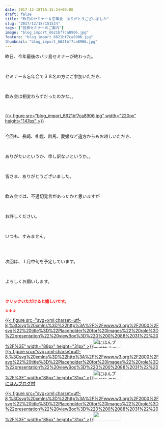 ```yaml
---
date: 2017-12-18T15:15:24+09:00
draft: false
title: "昨日のセミナー＆忘年会　ありがとうございました"
slug: "2017/12/18/151524"
tags: ["投資セミナーのご案内"]
image: "blog_import_6621bf7ca8906.jpg"
feature: "blog_import_6621bf7ca8906.jpg"
thumbnail: "blog_import_6621bf7ca8906.jpg"
---
```

<p>昨日、今年最後のバリ島セミナーが終わった。</p><p> </p><p>セミナー＆忘年会で３８名の方にご参加いただき、</p><p> </p><p>飲み会は相変わらずだったのかな。。</p><p> </p><p><a href="blog_import_6621bf7ca8906.jpg">{{< figure src="blog_import_6621bf7ca8906.jpg" width="220px" height="147px" >}}</a></p><p><br/>今回も、長崎、札幌、群馬、愛媛など遠方からもお越しいただき、</p><p> </p><p>ありがたいというか、申し訳ないというか。。</p><p> </p><p>皆さま、ありがとうございました。</p><p> </p><p>飲み会では、不適切発言があったかと思いますが</p><p> </p><p>お許しください。</p><p> </p><p>いつも、すみません。</p><p> </p><p><br/>次回は、１月中旬を予定しています。</p><p> </p><p>よろしくお願いします。</p><p> </p><p><font color="#ff0000" size="2"><strong>クリックいただけると嬉しいです。</strong></font></p><p><font color="#ff0000" size="2"><strong>↓↓↓</strong></font></p><p><a href="ranking.html?p_cid=01260127" id="&amp;blogmura_banner" target="_blank">{{< figure src="svg+xml;charset=utf-8,%3Csvg%20xmlns%3D%22http%3A%2F%2Fwww.w3.org%2F2000%2Fsvg%22%20title%3D%22Placeholder%20for%20Images%22%20role%3D%22presentation%22%20viewBox%3D%220%200%2088%2031%22%20%2F%3E" width="88px" height="31px" >}}<noscript><img alt="にほんブログ村 その他生活ブログ 不動産投資へ" border="0" height="31" src="https://img-proxy.blog-video.jp/images?url=http%3A%2F%2Flife.blogmura.com%2Fhudousantoushi%2Fimg%2Fhudousantoushi88_31.gif" width="88"></noscript></a><br/><a href="ranking.html?p_cid=01260127" target="_blank">{{< figure src="svg+xml;charset=utf-8,%3Csvg%20xmlns%3D%22http%3A%2F%2Fwww.w3.org%2F2000%2Fsvg%22%20title%3D%22Placeholder%20for%20Images%22%20role%3D%22presentation%22%20viewBox%3D%220%200%2088%2031%22%20%2F%3E" width="88px" height="31px" >}}<noscript><img alt="にほんブログ村 海外生活ブログ バリ島情報へ" border="0" height="31" src="https://img-proxy.blog-video.jp/images?url=http%3A%2F%2Foverseas.blogmura.com%2Fbali%2Fimg%2Fbali88_31.gif" width="88"></noscript></a><br/><a href="ranking.html?p_cid=01260127" target="_blank">にほんブログ村</a></p><p><a href="link.php?1804582" title="人気ブログランキングへ">{{< figure src="svg+xml;charset=utf-8,%3Csvg%20xmlns%3D%22http%3A%2F%2Fwww.w3.org%2F2000%2Fsvg%22%20title%3D%22Placeholder%20for%20Images%22%20role%3D%22presentation%22%20viewBox%3D%220%200%2088%2031%22%20%2F%3E" width="88px" height="31px" >}}<noscript><img border="0" height="31" src="https://blog.with2.net/img/banner/banner_22.gif" width="88"></noscript></a></p>

